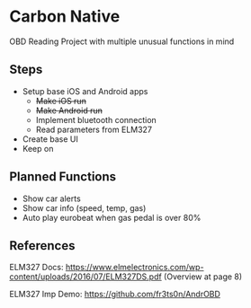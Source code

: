 # Carbon Native
OBD Reading Project with multiple unusual functions in mind

## Steps
- Setup base iOS and Android apps
  - <s>Make iOS run
  - Make Android run</s>
  - Implement bluetooth connection
  - Read parameters from ELM327
- Create base UI
- Keep on

## Planned Functions
- Show car alerts
- Show car info (speed, temp, gas)
- Auto play eurobeat when gas pedal is over 80%

## References
ELM327 Docs: https://www.elmelectronics.com/wp-content/uploads/2016/07/ELM327DS.pdf (Overview at page 8)

ELM327 Imp Demo: https://github.com/fr3ts0n/AndrOBD
